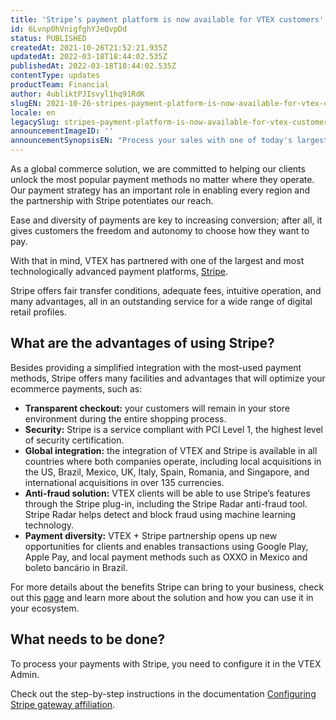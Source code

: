 ```yaml
---
title: 'Stripe’s payment platform is now available for VTEX customers'
id: 6Lvnp0hVnigfghYJeQvpDd
status: PUBLISHED
createdAt: 2021-10-26T21:52:21.935Z
updatedAt: 2022-03-18T18:44:02.535Z
publishedAt: 2022-03-18T18:44:02.535Z
contentType: updates
productTeam: Financial
author: 4ubliktPJIsvyl1hq91RdK
slugEN: 2021-10-26-stripes-payment-platform-is-now-available-for-vtex-customers
locale: en
legacySlug: stripes-payment-platform-is-now-available-for-vtex-customers
announcementImageID: ''
announcementSynopsisEN: "Process your sales with one of today's largest payment platforms"
---
```


As a global commerce solution, we are committed to helping our clients unlock the most popular payment methods no matter where they operate. Our payment strategy has an important role in enabling every region and the partnership with Stripe potentiates our reach.

Ease and diversity of payments are key to increasing conversion; after all, it gives customers the freedom and autonomy to choose how they want to pay.

With that in mind, VTEX has partnered with one of the largest and most technologically advanced payment platforms, [Stripe](https://stripe.com).

Stripe offers fair transfer conditions, adequate fees, intuitive operation, and many advantages, all in an outstanding service for a wide range of digital retail profiles.

## What are the advantages of using Stripe?

Besides providing a simplified integration with the most-used payment methods, Stripe offers many facilities and advantages that will optimize your ecommerce payments, such as:

- **Transparent checkout:** your customers will remain in your store environment during the entire shopping process.
- **Security:** Stripe is a service compliant with PCI Level 1, the highest level of security certification.
- **Global integration:** the integration of VTEX and Stripe is available in all countries where both companies operate, including local acquisitions in the US, Brazil, Mexico, UK, Italy, Spain, Romania, and Singapore, and international acquisitions in over 135 currencies.
- **Anti-fraud solution:** VTEX clients will be able to use Stripe’s features through the Stripe plug-in, including the Stripe Radar anti-fraud tool. Stripe Radar helps detect and block fraud using machine learning technology.
- **Payment diversity:** VTEX + Stripe partnership opens up new opportunities for clients and enables transactions using Google Play, Apple Pay, and local payment methods such as OXXO in Mexico and boleto bancário in Brazil.

For more details about the benefits Stripe can bring to your business, check out this [page](https://stripe.com/about) and learn more about the solution and how you can use it in your ecosystem.

## What needs to be done?

To process your payments with Stripe, you need to configure it in the VTEX Admin. 

Check out the step-by-step instructions in the documentation [Configuring Stripe gateway affiliation](https://help.vtex.com/en/tutorial/configuring-stripe-gateway-affiliation--fwF2wk2FQKrODrWWkvSLO).
